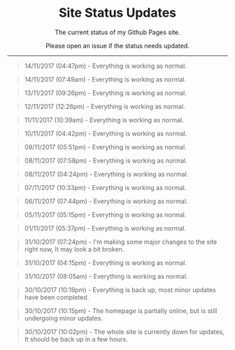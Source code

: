<h1 align="center"> Site Status Updates </h1>
<p align="center"> The current status of my Github Pages site. </p>
<p align="center"> Please open an issue if the status needs updated. </p>

----

> 14/11/2017 (04:47pm) - Everything is working as normal.

> 14/11/2017 (07:49am) - Everything is working as normal.

> 13/11/2017 (09:26pm) - Everything is working as normal.

> 12/11/2017 (12:26pm) - Everything is working as normal.

> 11/11/2017 (10:39am) - Everything is working as normal.

> 10/11/2017 (04:42pm) - Everything is working as normal.

> 09/11/2017 (05:51pm) - Everything is working as normal.

> 08/11/2017 (07:58pm) - Everything is working as normal.

> 08/11/2017 (04:24pm) - Everything is working as normal.

> 07/11/2017 (10:33pm) - Everything is working as normal.

> 06/11/2017 (07:44pm) - Everything is working as normal.

> 05/11/2017 (05:15pm) - Everything is working as normal.

> 01/11/2017 (05:37pm) - Everything is working as normal.

> 31/10/2017 (07:24pm) - I'm making some major changes to the site right now, It may look a bit broken.

> 31/10/2017 (04:15pm) - Everything is working as normal.

> 31/10/2017 (08:05am) - Everything is working as normal.

> 30/10/2017 (10:19pm) - Everything is back up, most minor updates have been completed.

> 30/10/2017 (10:15pm) - The homepage is partially online, but is still undergoing minor updates.

> 30/10/2017 (10:02pm) - The whole site is currently down for updates, It should be back up in a few hours.
